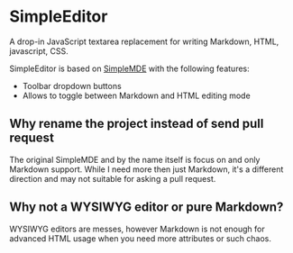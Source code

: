 # SimpleEditor

A drop-in JavaScript textarea replacement for writing Markdown, HTML, javascript, CSS.

SimpleEditor is based on [SimpleMDE](https://github.com/NextStepWebs/simplemde-markdown-editor) with the following features:

- Toolbar dropdown buttons
- Allows to toggle between Markdown and HTML editing mode


## Why rename the project instead of send pull request

The original SimpleMDE and by the name itself is focus on and only Markdown support.
While I need more then just Markdown, it's a different direction and may not suitable for asking a pull request.

## Why not a WYSIWYG editor or pure Markdown?

WYSIWYG editors are messes, however Markdown is not enough for advanced HTML usage when you need more attributes or such chaos.

